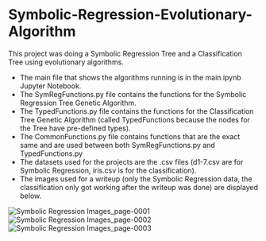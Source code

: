 # Symbolic-Regression-Evolutionary-Algorithm

This project was doing a Symbolic Regression Tree and a Classification Tree using evolutionary algorithms.

- The main file that shows the algorithms running is in the main.ipynb Jupyter Notebook.
- The SymRegFunctions.py file contains the functions for the Symbolic Regression Tree Genetic Algorithm.
- The TypedFunctions.py file contains the functions for the Classification Tree Genetic Algorithm (called TypedFunctions because the nodes for the Tree have pre-defined types).
- The CommonFunctions.py file contains functions that are the exact same and are used between both SymRegFunctions.py and TypedFunctions.py
- The datasets used for the projects are the .csv files (d1-7.csv are for Symbolic Regression, iris.csv is for the classification).
- The images used for a writeup (only the Symbolic Regression data, the classification only got working after the writeup was done) are displayed below.

![Symbolic Regression Images_page-0001](https://user-images.githubusercontent.com/91440867/160256248-116cd0fa-522b-4a57-b7f5-8d264e0aade9.jpg)
![Symbolic Regression Images_page-0002](https://user-images.githubusercontent.com/91440867/160256254-004a136a-c80a-4595-8548-ea543e9f08e9.jpg)
![Symbolic Regression Images_page-0003](https://user-images.githubusercontent.com/91440867/160256255-b7422792-0e2c-4be1-bd95-240a3bac0a73.jpg)
